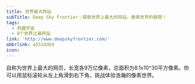 ```yaml
---
title: 世界最大网站
subTitle: Deep Sky Frontier：探索世界上最大的网站，像素世界的极限！
tags:
  - 奇趣宇宙
  - 8个世界之最网站
link: 'http://www.deepskyfrontier.com/'
abbrlink: a551ddb9
icon:
---
```


自称为世界上最大的网页，长宽各9万亿像素，总面积为8.1x10^30平方像素。你可以用鼠标滚轮从左上角滑到右下角，挑战体验浩瀚的像素世界。